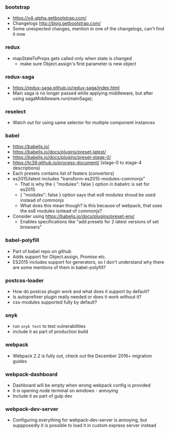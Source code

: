 ### bootstrap
* https://v4-alpha.getbootstrap.com/
* Changelogs http://blog.getbootstrap.com/
* Some unexpected changes, mention in one of the changelogs, can't find it now

### redux
* mapStateToProps gets called only when state is changed
	* make sure Object.assign's first parameter is new object

### redux-saga
* https://redux-saga.github.io/redux-saga/index.html
* Main saga is no longer passed while applying middleware, but after using sagaMiddleware.run(mainSaga);

### reselect
* Watch out for using same selector for multiple component instances

### babel
* https://babeljs.io/
* https://babeljs.io/docs/plugins/preset-latest/
* https://babeljs.io/docs/plugins/preset-stage-0/
* https://tc39.github.io/process-document/ (stage-0 to stage-4 descriptions)
* Each presets contains list of featers (convertors)
* es2015/latest includes "transform-es2015-modules-commonjs"
	* That is why the { "modules": false } option in babelrc is set for es2015
	* { "modules": false } option says that es6 modules shoud be used instead of commonjs
	* What does this mean though? Is this because of webpack, that uses the es6 modules isntead of commonjs?
* Consider using https://babeljs.io/docs/plugins/preset-env/
	* Enables specifications like "add presets for 2 latest versions of set browsers"

### babel-polyfill
* Part of babel repo on github
* Adds support for Object.assign, Promise etc.
* ES2015 includes support for generators, so I don't understand why there are some mentions of them in babel-polyfill?

### postcss-loader
* How do postcss plugin work and what does it support by default?
* Is autoprefixer plugin really needed or does it work without it?
* css-modules supported fully by default?

### snyk
* run `snyk test` to test vulnerabilities
* include it as part of production build

### webpack
* Webpack 2.2 is fully out, check out the December 2016+ migration guides

### webpack-dashboard
* Dashboard will be empty when wrong webpack config is provided
* It is opening node terminal on windows - annoying
* Include it as part of gulp dev

### webpack-dev-server
* Configuring everything for webpack-dev-server is annoying, but suppposedly it is possible to load it in custom express server instead
